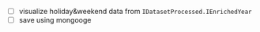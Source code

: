 - [ ] visualize holiday&weekend data from `IDatasetProcessed.IEnrichedYear`
- [ ] save using mongooge